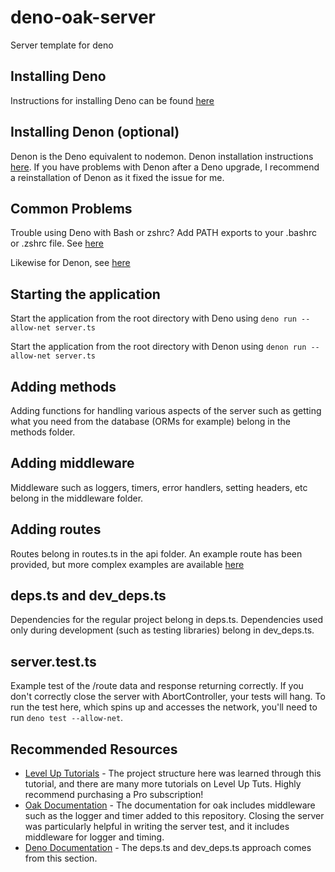# deno-oak-server

Server template for deno

## Installing Deno

Instructions for installing Deno can be found [here](https://deno.land/#installation)

## Installing Denon (optional)

Denon is the Deno equivalent to nodemon. Denon installation instructions [here](https://deno.land/x/denon@2.4.5). If you have problems with Denon after a Deno upgrade, I recommend a reinstallation of Denon as it fixed the issue for me.

## Common Problems

Trouble using Deno with Bash or zshrc? Add PATH exports to your .bashrc or .zshrc file. See [here](https://stackoverflow.com/questions/62057786/zsh-command-not-found-denon-even-after-installing-denon/62057787#62057787)

Likewise for Denon, see [here](https://github.com/denoland/deno/issues/6239#issuecomment-644940111)

## Starting the application

Start the application from the root directory with Deno using `deno run --allow-net server.ts`

Start the application from the root directory with Denon using `denon run --allow-net server.ts`

## Adding methods

Adding functions for handling various aspects of the server such as getting what you need from the database (ORMs for example) belong in the methods folder.

## Adding middleware

Middleware such as loggers, timers, error handlers, setting headers, etc belong in the middleware folder.

## Adding routes

Routes belong in routes.ts in the api folder. An example route has been provided, but more complex examples are available [here](https://deno.land/x/oak@v6.4.0)

## deps.ts and dev_deps.ts

Dependencies for the regular project belong in deps.ts. Dependencies used only during development (such as testing libraries) belong in dev_deps.ts.

## server.test.ts

Example test of the /route data and response returning correctly. If you don't correctly close the server with AbortController, your tests will hang. To run the test here, which spins up and accesses the network, you'll need to run `deno test --allow-net`.

## Recommended Resources

- [Level Up Tutorials](https://www.leveluptutorials.com/tutorials/deno-101-for-web-developers) - The project structure here was learned through this tutorial, and there are many more tutorials on Level Up Tuts. Highly recommend purchasing a Pro subscription!
- [Oak Documentation](https://deno.land/x/oak@v6.4.1) - The documentation for oak includes middleware such as the logger and timer added to this repository. Closing the server was particularly helpful in writing the server test, and it includes middleware for logger and timing.
- [Deno Documentation](https://deno.land/manual@v1.6.2/examples/manage_dependencies) - The deps.ts and dev_deps.ts approach comes from this section.
